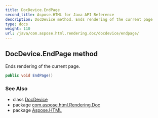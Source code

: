 ```yaml
---
title: DocDevice.EndPage
second_title: Aspose.HTML for Java API Reference
description: DocDevice method. Ends rendering of the current page
type: docs
weight: 110
url: /java/com.aspose.html.rendering.doc/docdevice/endpage/
---
```

## DocDevice.EndPage method

Ends rendering of the current page.

```java
public void EndPage()
```

### See Also

* class [DocDevice](../)
* package [com.aspose.html.Rendering.Doc](../../docdevice/)
* package [Aspose.HTML](../../../)

